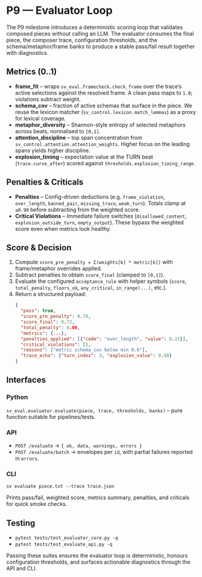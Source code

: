 # P9 — Evaluator Loop

The P9 milestone introduces a deterministic scoring loop that validates composed pieces without calling an LLM. The evaluator consumes the final piece, the composer trace, configuration thresholds, and the schema/metaphor/frame banks to produce a stable pass/fail result together with diagnostics.

## Metrics (0..1)
- **frame_fit** – wraps `sv_eval.framecheck.check_frame` over the trace’s active selections against the resolved frame. A clean pass maps to `1.0`; violations subtract weight.
- **schema_cov** – fraction of active schemas that surface in the piece. We reuse the lexicon matcher (`sv_control.lexicon.match_lemmas`) as a proxy for lexical coverage.
- **metaphor_diversity** – Shannon-style entropy of selected metaphors across beats, normalised to `[0,1]`.
- **attention_discipline** – top span concentration from `sv_control.attention.attention_weights`. Higher focus on the leading spans yields higher discipline.
- **explosion_timing** – expectation value at the TURN beat (`trace.curve_after`) scored against `thresholds.explosion_timing_range`.

## Penalties & Criticals
- **Penalties** – Config-driven deductions (e.g. `frame_violation`, `over_length`, `banned_pair`, `missing_trace`, `weak_turn`). Totals clamp at `≤0.90` before subtracting from the weighted score.
- **Critical Violations** – Immediate failure switches (`disallowed_content`, `explosion_outside_turn`, `empty_output`). These bypass the weighted score even when metrics look healthy.

## Score & Decision
1. Compute `score_pre_penalty = Σ(weights[k] * metric[k])` with frame/metaphor overrides applied.
2. Subtract penalties to obtain `score_final` (clamped to `[0,1]`).
3. Evaluate the configured `acceptance_rule` with helper symbols (`score`, `total_penalty`, `floors_ok`, `any_critical`, `in_range(...)`, etc.).
4. Return a structured payload:
   ```json
   {
     "pass": true,
     "score_pre_penalty": 0.78,
     "score_final": 0.72,
     "total_penalty": 0.06,
     "metrics": {...},
     "penalties_applied": [{"code": "over_length", "value": 0.15}],
     "critical_violations": [],
     "reasons": ["metric schema_cov below min 0.6"],
     "trace_echo": {"turn_index": 3, "explosion_value": 0.88}
   }
   ```

## Interfaces
### Python
`sv_eval.evaluator.evaluate(piece, trace, thresholds, banks)` – pure function suitable for pipelines/tests.

### API
- `POST /evaluate` → `{ ok, data, warnings, errors }`
- `POST /evaluate/batch` → envelopes per `id`, with partial failures reported in `errors`.

### CLI
```
sv evaluate piece.txt --trace trace.json
```
Prints pass/fail, weighted score, metrics summary, penalties, and criticals for quick smoke checks.

## Testing
- `pytest tests/test_evaluator_core.py -q`
- `pytest tests/test_evaluate_api.py -q`

Passing these suites ensures the evaluator loop is deterministic, honours configuration thresholds, and surfaces actionable diagnostics through the API and CLI.
